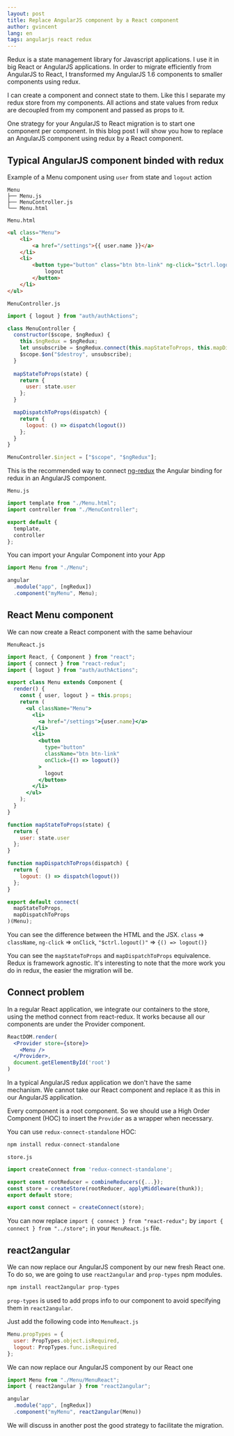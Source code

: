 ```yaml
---
layout: post
title: Replace AngularJS component by a React component
author: gvincent
lang: en
tags: angularjs react redux
---
```


Redux is a state management library for Javascript applications. I use it in big React or AngularJS applications.
In order to migrate efficiently from AngularJS to React, I transformed my AngularJS 1.6 components to smaller components using redux.

I can create a component and connect state to them.
Like this I separate my redux store from my components.
All actions and state values from redux are decoupled from my component and passed as props to it.  

One strategy for your AngularJS to React migration is to start one component per component. In this blog post I will show you how to replace an AngularJS component using redux by a React component.

## Typical AngularJS component binded with redux

Example of a Menu component using `user` from state and `logout` action

```
Menu
├── Menu.js
├── MenuController.js
└── Menu.html
```

`Menu.html`

```html
<ul class="Menu">
    <li>
        <a href="/settings">{{ user.name }}</a>
    </li>
    <li>
        <button type="button" class="btn btn-link" ng-click="$ctrl.logout()">
            logout
        </button>
    </li>
</ul>
```

`MenuController.js`


```js
import { logout } from "auth/authActions";

class MenuController {
  constructor($scope, $ngRedux) {
    this.$ngRedux = $ngRedux;
    let unsubscribe = $ngRedux.connect(this.mapStateToProps, this.mapDispatchToProps)(this);
    $scope.$on("$destroy", unsubscribe);
  }
  
  mapStateToProps(state) {
    return {
      user: state.user
    };
  }

  mapDispatchToProps(dispatch) {
    return {
      logout: () => dispatch(logout())
    };
  }
}

MenuController.$inject = ["$scope", "$ngRedux"];
```

This is the recommended way to connect [ng-redux](https://github.com/angular-redux/ng-redux) the Angular binding for redux in an AngularJS component.

`Menu.js`

```js
import template from "./Menu.html";
import controller from "./MenuController";

export default {
  template,
  controller
};
```

You can import your Angular Component into your App


```js
import Menu from "./Menu";

angular
  .module("app", [ngRedux])
  .component("myMenu", Menu);
```

## React Menu component

We can now create a React component with the same behaviour

`MenuReact.js`


```jsx
import React, { Component } from "react";
import { connect } from "react-redux";
import { logout } from "auth/authActions";

export class Menu extends Component {
  render() {
    const { user, logout } = this.props;
    return (
      <ul className="Menu">
        <li>
          <a href="/settings">{user.name}</a>
        </li>
        <li>
          <button
            type="button"
            className="btn btn-link"
            onClick={() => logout()}
          >
            logout
          </button>
        </li>
      </ul>
    );
  }
}

function mapStateToProps(state) {
  return {
    user: state.user
  };
}

function mapDispatchToProps(dispatch) {
  return {
    logout: () => dispatch(logout())
  };
}

export default connect(
  mapStateToProps,
  mapDispatchToProps
)(Menu);

```


You can see the difference between the HTML and the JSX. `class` => `className`, `ng-click` => `onClick`, `"$ctrl.logout()"` => `{() => logout()}`

You can see the `mapStateToProps` and `mapDispatchToProps` equivalence. Redux is framework agnostic. It's interesting to note that the more work you do in redux, the easier the migration will be.

## Connect problem

In a regular React application, we integrate our containers to the store, using the method connect from react-redux. It works because all our components are under the Provider component.


```jsx
ReactDOM.render(
  <Provider store={store}>
    <Menu />
  </Provider>,
  document.getElementById('root')
)
```

In a typical AngularJS redux application we don't have the same mechanism. We cannot take our React component and replace it as this in our AngularJS application.

Every component is a root component. So we should use a High Order Component (HOC) to insert the `Provider` as a wrapper when necessary.

You can use `redux-connect-standalone` HOC:


```js
npm install redux-connect-standalone
```

`store.js`


```js
import createConnect from 'redux-connect-standalone';

export const rootReducer = combineReducers({...});
const store = createStore(rootReducer, applyMiddleware(thunk));
export default store;

export const connect = createConnect(store);
```

You can now replace `import { connect } from "react-redux";` by `import { connect } from "../store";` in your `MenuReact.js` file.

## react2angular

We can now replace our AngularJS component by our new fresh React one. To do so, we are going to use `react2angular` and `prop-types` npm modules.

```js
npm install react2angular prop-types
```

`prop-types` is used to add props info to our component to avoid specifying them in `react2angular`.

Just add the following code into `MenuReact.js`


```js
Menu.propTypes = {
  user: PropTypes.object.isRequired,
  logout: PropTypes.func.isRequired
};
```

We can now replace our AngularJS component by our React one


```js
import Menu from "./Menu/MenuReact";
import { react2angular } from "react2angular";

angular
  .module("app", [ngRedux])
  .component("myMenu", react2angular(Menu))
```

We will discuss in another post the good strategy to facilitate the migration.
